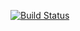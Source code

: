 [![Build Status](https://travis-ci.org/esguo/CSE110Lab-5.svg?branch=master)](https://travis-ci.org/esguo/CSE110Lab-5)

